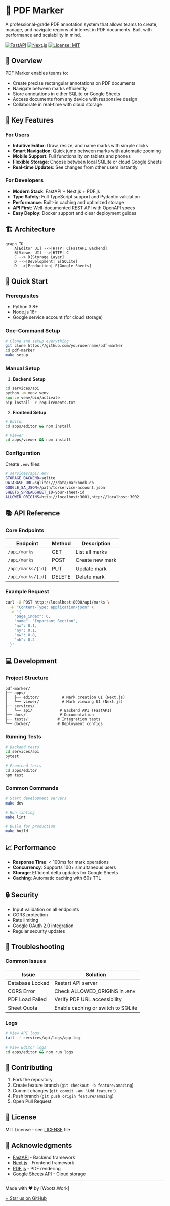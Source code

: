 # 📑 PDF Marker

A professional-grade PDF annotation system that allows teams to create, manage, and navigate regions of interest in PDF documents. Built with performance and scalability in mind.

[![FastAPI](https://img.shields.io/badge/FastAPI-0.68.0+-blue.svg)](https://fastapi.tiangolo.com)
[![Next.js](https://img.shields.io/badge/Next.js-12.0+-black.svg)](https://nextjs.org)
[![License: MIT](https://img.shields.io/badge/License-MIT-yellow.svg)](https://opensource.org/licenses/MIT)

## 🎯 Overview

PDF Marker enables teams to:
- Create precise rectangular annotations on PDF documents
- Navigate between marks efficiently
- Store annotations in either SQLite or Google Sheets
- Access documents from any device with responsive design
- Collaborate in real-time with cloud storage

## 🌟 Key Features

### For Users
- **Intuitive Editor**: Draw, resize, and name marks with simple clicks
- **Smart Navigation**: Quick jump between marks with automatic zooming
- **Mobile Support**: Full functionality on tablets and phones
- **Flexible Storage**: Choose between local SQLite or cloud Google Sheets
- **Real-time Updates**: See changes from other users instantly

### For Developers
- **Modern Stack**: FastAPI + Next.js + PDF.js
- **Type Safety**: Full TypeScript support and Pydantic validation
- **Performance**: Built-in caching and optimized storage
- **API First**: Well-documented REST API with OpenAPI specs
- **Easy Deploy**: Docker support and clear deployment guides

## 🏗️ Architecture

```mermaid
graph TD
    A[Editor UI] -->|HTTP| C[FastAPI Backend]
    B[Viewer UI] -->|HTTP| C
    C --> D[Storage Layer]
    D -->|Development| E[SQLite]
    D -->|Production| F[Google Sheets]
```

## 🚀 Quick Start

### Prerequisites
- Python 3.8+
- Node.js 16+
- Google service account (for cloud storage)

### One-Command Setup
```bash
# Clone and setup everything
git clone https://github.com/yourusername/pdf-marker
cd pdf-marker
make setup
```

### Manual Setup

1. **Backend Setup**
```bash
cd services/api
python -m venv venv
source venv/bin/activate
pip install -r requirements.txt
```

2. **Frontend Setup**
```bash
# Editor
cd apps/editor && npm install

# Viewer
cd apps/viewer && npm install
```

### Configuration

Create `.env` files:

```bash
# services/api/.env
STORAGE_BACKEND=sqlite
DATABASE_URL=sqlite:///data/markbook.db
GOOGLE_SA_JSON=/path/to/service-account.json
SHEETS_SPREADSHEET_ID=your-sheet-id
ALLOWED_ORIGINS=http://localhost:3001,http://localhost:3002
```

## 📚 API Reference

### Core Endpoints

| Endpoint | Method | Description |
|----------|--------|-------------|
| `/api/marks` | GET | List all marks |
| `/api/marks` | POST | Create new mark |
| `/api/marks/{id}` | PUT | Update mark |
| `/api/marks/{id}` | DELETE | Delete mark |

### Example Request

```bash
curl -X POST http://localhost:8000/api/marks \
  -H "Content-Type: application/json" \
  -d '{
    "page_index": 0,
    "name": "Important Section",
    "nx": 0.1,
    "ny": 0.1,
    "nw": 0.8,
    "nh": 0.2
  }'
```

## 💻 Development

### Project Structure
```
pdf-marker/
├── apps/
│   ├── editor/          # Mark creation UI (Next.js)
│   └── viewer/          # Mark viewing UI (Next.js)
├── services/
│   └── api/            # Backend API (FastAPI)
├── docs/               # Documentation
├── tests/             # Integration tests
└── docker/            # Deployment configs
```

### Running Tests
```bash
# Backend tests
cd services/api
pytest

# Frontend tests
cd apps/editor
npm test
```

### Common Commands
```bash
# Start development servers
make dev

# Run linting
make lint

# Build for production
make build
```

## 📈 Performance

- **Response Time**: < 100ms for mark operations
- **Concurrency**: Supports 100+ simultaneous users
- **Storage**: Efficient delta updates for Google Sheets
- **Caching**: Automatic caching with 60s TTL

## 🔒 Security

- Input validation on all endpoints
- CORS protection
- Rate limiting
- Google OAuth 2.0 integration
- Regular security updates

## 🐛 Troubleshooting

### Common Issues

| Issue | Solution |
|-------|----------|
| Database Locked | Restart API server |
| CORS Error | Check ALLOWED_ORIGINS in .env |
| PDF Load Failed | Verify PDF URL accessibility |
| Sheet Quota | Enable caching or switch to SQLite |

### Logs
```bash
# View API logs
tail -f services/api/logs/app.log

# View Editor logs
cd apps/editor && npm run logs
```

## 🤝 Contributing

1. Fork the repository
2. Create feature branch (`git checkout -b feature/amazing`)
3. Commit changes (`git commit -am 'Add feature'`)
4. Push branch (`git push origin feature/amazing`)
5. Open Pull Request

## 📄 License

MIT License - see [LICENSE](LICENSE) file

## 🙏 Acknowledgments

- [FastAPI](https://fastapi.tiangolo.com) - Backend framework
- [Next.js](https://nextjs.org) - Frontend framework
- [PDF.js](https://mozilla.github.io/pdf.js) - PDF rendering
- [Google Sheets API](https://developers.google.com/sheets/api) - Cloud storage

---

Made with ❤️ by [Wootz.Work]

[⭐ Star us on GitHub](https://github.com/aniketsandhanwootz-wq/PDF-Markbook.git)
